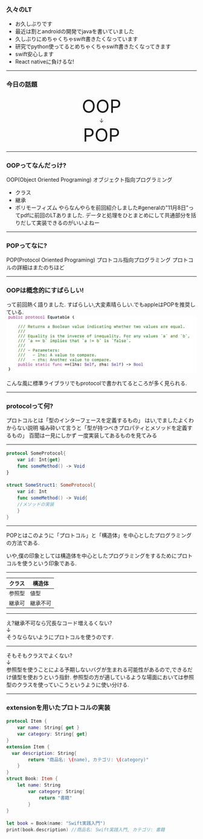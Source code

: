 <!-- $theme: default -->

### 久々のLT
- お久しぶりです
- 最近は割とandroidの開発でjavaを書いていました
- 久しぶりにめちゃくちゃswift書きたくなっています
- 研究でpython使ってるとめちゃくちゃswift書きたくなってきます
- swift安心します
- React nativeに負けるな!

---
### 今日の話題
<div style="text-align: center">
<font size = "15">OOP</font><br>
↓ <br>
<font size = "15">POP</font>
</div>

---
### OOPってなんだっけ?
OOP(Object Oriented Programing)
オブジェクト指向プログラミング
- クラス
- 継承
- ポリモーフィズム
やらなんやらを前回紹介しました#generalの"11月8日"ってpdfに前回のLTありました.
データと処理をひとまとめにして共通部分を括りだして実装できるのがいいよねー

---
### POPってなに?
POP(Protocol Oriented Programing)
プロトコル指向プログラミング
プロトコルの詳細はまたのちほど

---

### OOPは概念的にすばらしい!
って前回熱く語りました.
すばらしい,大変素晴らしい.でもappleはPOPを推奨している.
![](/img/protocol.png)

こんな風に標準ライブラリでもprotocolで書かれてるところが多く見られる.

---

### protocolって何?
プロトコルとは「型のインターフェースを定義するもの」
はい,でましたよくわからない説明
噛み砕いて言うと「型が持つべきプロパティとメソッドを定義するもの」
百聞は一見にしかず
一度実装してあるものを見てみる

---
``` swift
protocol SomeProtocol{
	var id: Int{get}
    func someMethod() -> Void
}

struct SomeStruct1: SomeProtocol{
	var id: Int
    func someMethod() -> Void{
    //メソッドの実装
    }
}


```

---
POPとはこのように「プロトコル」と「構造体」を中心としたプログラミングの方法である.

いや,僕の印象としては構造体を中心としたプログラミングをするためにプロトコルを使うという印象である.

---

|クラス|構造体|
|--|--|
|参照型|値型|
|継承可|継承不可|

---

え?継承不可なら冗長なコード増えるくない?  
↓  
そうならないようにプロトコルを使うのです.

---

そもそもクラスでよくない?  
↓  
参照型を使うことによる予期しないバグが生まれる可能性があるので,できるだけ値型を使おうという指針.
参照型の方が適しているような場面においては参照型のクラスを使っていこうというように使い分ける.

---
### extensionを用いたプロトコルの実装
```swift
protocol Item {
	var name: String{ get }
	var category: String{ get}
}
extension Item {
  var description: String{
		return "商品名: \(name), カテゴリ: \(category)"
	}
}
struct Book: Item {
    let name: String
		var category: String{
			return "書籍"
		}
}

let book = Book(name: "Swift実践入門")
print(book.description) //商品名: Swift実践入門, カテゴリ: 書籍
```
